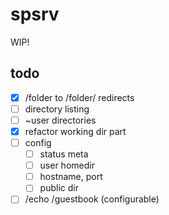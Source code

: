 # spsrv
WIP!

## todo
- [x] /folder to /folder/ redirects
- [ ] directory listing
- [ ] ~user directories
- [x] refactor working dir part
- [ ] config
  - [ ] status meta
  - [ ] user homedir
  - [ ] hostname, port
  - [ ] public dir
- [ ] /echo /guestbook (configurable)
